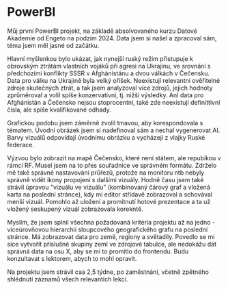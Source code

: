 # PowerBI

Můj první PowerBI projekt, na základě absolvovaného kurzu Datové Akademie od Engeto na podzim 2024.
Data jsem si našel a zpracoval sám, téma jsem měl jasné od začátku. 

Hlavní myšlenkou bylo ukázat, jak nynejší ruský režim přistupuje k obrovským ztrátám vlastních vojáků při agresi na Ukrajinu, ve srovnání s předchozími konflikty SSSR v Afghánistánu a dvou válkách v Čečensku.
Data pro válku na Ukrajině byla velký oříšek. Neexistují relevantní ověřitelné zdroje skutečných ztrát, a tak jsem analyzoval více zdrojů, jejich hodnoty zprůměroval a volil spíše konzervativní, tj. nižší výsledky. AnI data pro Afghánistán a Čečensko nejsou stoprocentní, také zde neexistují definittivní čísla, ale spíše kvalifikované odhady.  

Grafickou podobu jsem záměrně zvolil tmavou, aby korespondovala s tématem. Úvodní obrázek jsem si nadefinoval sám a nechal vygenerovat AI. Barvy vizuálů odpovídají úvodnímu obrázku a vycházejí z vlajky Ruské federace.

Výzvou bylo zobrazit na mapě Čečensko, které není státem, ale repubikou v rámci RF. Musel jsem na to přes souřadnice ve správném formátu. Zdrželo mě také správné nastavování průřezů, protože na monitoru ntb nebyly správně vidět ikony propojení s dalšími vizuály. 
Hodně času jsem také strávil úpravou "vizuálu ve vizuálu" (kombinovaný čárový graf a vložená karta na poslední stránce), kdy mi editor střídavě zobrazoval a schovával menší vizuál. Pomohlo až uložení a promítnutí hotové prezentace a ta už vložený seskupený vizuál zobrazovala korekntě. 

Myslím, že jsem splnil všechna požadovaná kritéria projektu až na jedno - víceúrovňovou hierarchii sloupcového geografického grafu na poslední stránce. Má zobrazovat data pro země, regiony a světadíly. Povedlo se mi sice vytvořit příslušné skupiny zemí ve zdrojové tabulce, ale nedokážu dát správná data na osu X, aby se mi to promítlo do frontendu. Budu konzultavat s lektorem, abych to mohl opravit. 

Na projektu jsem strávil caa 2,5 týdne, po zaměstnání, včetně zpětného shlédnutí záznamů všech relevantích lekcí. 
